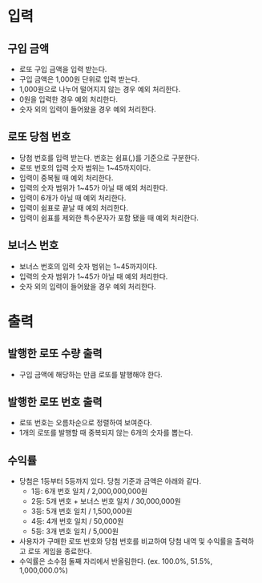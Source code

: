 # 입력

## 구입 금액

- 로또 구입 금액을 입력 받는다.
- 구입 금액은 1,000원 단위로 입력 받는다.
- 1,000원으로 나누어 떨어지지 않는 경우 예외 처리한다.
- 0원을 입력한 경우 예외 처리한다.
- 숫자 외의 입력이 들어왔을 경우 예외 처리한다.

## 로또 당첨 번호

- 당첨 번호를 입력 받는다. 번호는 쉼표(,)를 기준으로 구분한다.
- 로또 번호의 입력 숫자 범위는 1~45까지이다.
- 입력이 중복될 때 예외 처리한다.
- 입력의 숫자 범위가 1~45가 아닐 때 예외 처리한다.
- 입력이 6개가 아닐 때 예외 처리한다.
- 입력이 쉼표로 끝날 때 예외 처리한다.
- 입력이 쉼표를 제외한 특수문자가 포함 됐을 때 예외 처리한다.

## 보너스 번호

- 보너스 번호의 입력 숫자 범위는 1~45까지이다.
- 입력의 숫자 범위가 1~45가 아닐 때 예외 처리한다.
- 숫자 외의 입력이 들어왔을 경우 예외 처리한다.

# 출력

## 발행한 로또 수량 출력

- 구입 금액에 해당하는 만큼 로또를 발행해야 한다.

## 발행한 로또 번호 출력

- 로또 번호는 오름차순으로 정렬하여 보여준다.
- 1개의 로또를 발행할 때 중복되지 않는 6개의 숫자를 뽑는다.

## 수익률

- 당첨은 1등부터 5등까지 있다. 당첨 기준과 금액은 아래와 같다.
  - 1등: 6개 번호 일치 / 2,000,000,000원
  - 2등: 5개 번호 + 보너스 번호 일치 / 30,000,000원
  - 3등: 5개 번호 일치 / 1,500,000원
  - 4등: 4개 번호 일치 / 50,000원
  - 5등: 3개 번호 일치 / 5,000원
- 사용자가 구매한 로또 번호와 당첨 번호를 비교하여 당첨 내역 및 수익률을 출력하고 로또 게임을 종료한다.
- 수익률은 소수점 둘째 자리에서 반올림한다. (ex. 100.0%, 51.5%, 1,000,000.0%)
